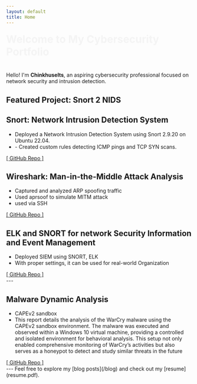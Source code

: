 ```yaml
---
layout: default
title: Home
---
```

<h1 style="animation: fadeIn 2s ease-out;">Welcome to My Cybersecurity Portfolio</h1>

<style>
@keyframes fadeIn {
  0% {opacity: 0; transform: translateY(-20px);}
  100% {opacity: 1; transform: translateY(0);}
}
</style>

Hello! I'm **Chinkhuselts**, an aspiring cybersecurity professional focused on network security and intrusion detection.

## Featured Project: Snort 2 NIDS

<div class="project">
  <h2>Snort: Network Intrusion Detection System</h2>
  <ul>
    <li>Deployed a Network Intrusion Detection System using Snort 2.9.20 on Ubuntu 22.04.</li>
    <li>- Created custom rules detecting ICMP pings and TCP SYN scans.</li>
  </ul>
  <a href="https://github.com/Chinkhuselts/snort2-nids-project" target="_blank">[ GitHub Repo ]</a>
</div>


<div class="project">
  <h2>Wireshark: Man-in-the-Middle Attack Analysis</h2>
  <ul>
    <li>Captured and analyzed ARP spoofing traffic</li>
    <li>Used aprsoof to simulate MITM attack</li>
    <li>used via SSH</li>
  </ul>
  <a href="https://github.com/Chinkhuselts/wireshark-mitm-analysis">[ GitHub Repo ]</a>
</div>


<div class="project">
  <h2>ELK and SNORT for network Security Information and Event Management </h2>
  <ul>
    <li>Deployed SIEM using SNORT, ELK</li>
    <li>With proper settings, it can be used for real-world Organization</li>
  </ul>
  <a href="https://github.com/Chinkhuselts/elk-snort-siem-setup">[ GitHub Repo ]</a>
</div>
---


<div class="project">
  <h2>Malware Dynamic Analysis</h2>
  <ul>
    <li>CAPEv2 sandbox</li>
    <li>This report details the analysis of the WarCry malware using the CAPEv2 sandbox environment. The malware was executed and observed within a Windows 10 virtual machine, providing a controlled and isolated environment for behavioral analysis. This setup not only enabled comprehensive monitoring of WarCry’s activities but also serves as a honeypot to detect and study similar threats in the future</li>
  </ul>
  <a href="https://github.com/Chinkhuselts/MalwareDynamicAnalysis/blob/main/MalwareAnalysis.pdf">[ GitHub Repo ]</a>
</div>
---
Feel free to explore my [blog posts](/blog) and check out my [resume](resume.pdf).

